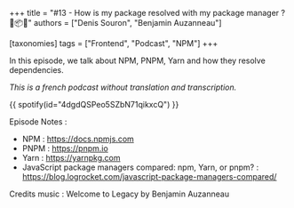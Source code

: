 +++
title = "#13 - How is my package resolved with my package manager ? 🔎📦💪"
authors = ["Denis Souron", "Benjamin Auzanneau"]

[taxonomies]
tags = ["Frontend", "Podcast", "NPM"]
+++

In this episode, we talk about NPM, PNPM, Yarn and how they resolve dependencies.

<!-- more -->

_This is a french podcast without translation and transcription._

{{ spotify(id="4dgdQSPeo5SZbN71qikxcQ") }}

Episode Notes :

- NPM : https://docs.npmjs.com
- PNPM : https://pnpm.io
- Yarn : https://yarnpkg.com
- JavaScript package managers compared: npm, Yarn, or pnpm? : https://blog.logrocket.com/javascript-package-managers-compared/

Credits music : Welcome to Legacy by Benjamin Auzanneau

